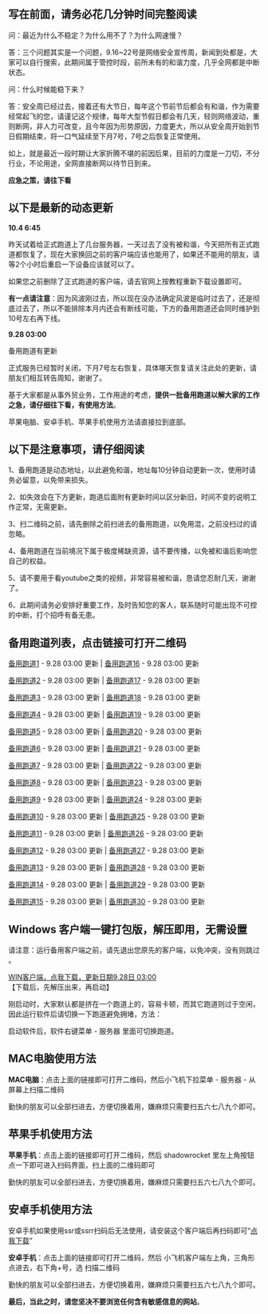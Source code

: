 写在前面，请务必花几分钟时间完整阅读
-----

问：最近为什么不稳定？为什么用不了？为什么网速慢？

答：三个问题其实是一个问题，9.16~22号是网络安全宣传周，新闻到处都是，大家可以自行搜索，此期间属于管控时段，前所未有的和谐力度，几乎全网都是中断状态。

问：什么时候能稳下来？

答：安全周已经过去，接着还有大节日，每年这个节前节后都会有和谐，作为需要经常起飞的您，请谨记这个规律，每年大型节假日都会有几天，轻则网络波动，重则断网，非人力可改变，且今年因为形势原因，力度更大，所以从安全周开始到节日假期结束，将一口气延续至下月7号，7号之后恢复正常使用。

如上，就是最近一段时期让大家折腾不堪的前因后果，目前的力度是一刀切，不分行业，不论用途，全网直接断网以待节日到来。

**应急之策，请往下看**

以下是最新的动态更新
-----

**10.4 6:45**

昨天试着给正式跑道上了几台服务器，一天过去了没有被和谐，今天把所有正式跑道都恢复了，现在大家换回之前的客户端应该也能用了，如果还不能用的朋友，请等2个小时后重启一下设备应该就可以了。

如果您之前删除了正式跑道的客户端，请去官网上按教程重新下载设置即可。

**有一点请注意**：因为风波刚过去，所以现在没办法确定风波是临时过去了，还是彻底过去了，所以不能排除本月内还会有断线可能，下方的备用跑道还会同时维护到10号左右再下线。


**9.28 03:00**

备用跑道有更新

正式服务已经暂时关闭，下月7号左右恢复，具体哪天恢复请关注此处的更新，请朋友们相互转告周知，谢谢了。

基于大家都是从事外贸业务，工作用途的考虑，**提供一批备用跑道以解大家的工作之急，请仔细往下看，有使用方法**。

苹果电脑、安卓手机、苹果手机使用方法请直接拉到底部。

以下是注意事项，请仔细阅读
-----

1、备用跑道是动态地址，以此避免和谐，地址每10分钟自动更新一次，使用时请务必留意，以免带来损失。

2、如失效会在下方更新，跑道后面附有更新时间以区分新旧，时间不变的说明工作正常，无需更新。

3、扫二维码之前，请先删除之前扫进去的备用跑道，以免用混，之前没扫过的请忽略。

4、备用跑道在当前境况下属于极度稀缺资源，请不要传播，以免被和谐后影响您自己的权益。

5、请不要用于看youtube之类的视频，非常容易被和谐，恳请您忍耐几天，谢谢了。

6、此期间请务必安排好重要工作，及时告知您的客人，联系随时可能出现不可控的中断，打个招呼有备无患。

备用跑道列表，点击链接可打开二维码
-----

[备用跑道1](https://files.catbox.moe/0nv3pp.png "用客户端扫二维码即可完成添加")  - 9.28 03:00 更新          |          [备用跑道16](https://files.catbox.moe/mo9892.png "用客户端扫二维码即可完成添加")  - 9.28 03:00 更新

[备用跑道2](https://files.catbox.moe/ljo0ox.png "用客户端扫二维码即可完成添加")  - 9.28 03:00 更新          |          [备用跑道17](https://files.catbox.moe/zfq983.png "用客户端扫二维码即可完成添加")  - 9.28 03:00 更新

[备用跑道3](https://files.catbox.moe/901278.png "用客户端扫二维码即可完成添加")  - 9.28 03:00 更新          |          [备用跑道18](https://files.catbox.moe/dh8phk.png "用客户端扫二维码即可完成添加")  - 9.28 03:00 更新

[备用跑道4](https://files.catbox.moe/4p2vxb.png "用客户端扫二维码即可完成添加")  - 9.28 03:00 更新          |          [备用跑道19](https://files.catbox.moe/s1gn8f.png "用客户端扫二维码即可完成添加")  - 9.28 03:00 更新

[备用跑道5](https://files.catbox.moe/xq44a4.png "用客户端扫二维码即可完成添加")  - 9.28 03:00 更新          |          [备用跑道20](https://files.catbox.moe/1b1cpp.png "用客户端扫二维码即可完成添加")  - 9.28 03:00 更新

[备用跑道6](https://files.catbox.moe/kj7jah.png "用客户端扫二维码即可完成添加")  - 9.28 03:00 更新          |          [备用跑道21](https://files.catbox.moe/03atg3.png "用客户端扫二维码即可完成添加")  - 9.28 03:00 更新

[备用跑道7](https://files.catbox.moe/n8mjvx.png "用客户端扫二维码即可完成添加")  - 9.28 03:00 更新          |          [备用跑道22](https://files.catbox.moe/xcynww.png "用客户端扫二维码即可完成添加")  - 9.28 03:00 更新

[备用跑道8](https://files.catbox.moe/wh15fi.png "用客户端扫二维码即可完成添加")  - 9.28 03:00 更新          |          [备用跑道23](https://files.catbox.moe/acfav2.png "用客户端扫二维码即可完成添加")  - 9.28 03:00 更新

[备用跑道9](https://files.catbox.moe/eh2s7f.png "用客户端扫二维码即可完成添加")  - 9.28 03:00 更新          |          [备用跑道24](https://files.catbox.moe/l89ntw.png "用客户端扫二维码即可完成添加")  - 9.28 03:00 更新

[备用跑道10](https://files.catbox.moe/uu6t40.png "用客户端扫二维码即可完成添加")  - 9.28 03:00 更新          |          [备用跑道25](https://files.catbox.moe/1489sf.png "用客户端扫二维码即可完成添加")  - 9.28 03:00 更新

[备用跑道11](https://files.catbox.moe/77bf33.png "用客户端扫二维码即可完成添加")  - 9.28 03:00 更新          |          [备用跑道26](https://files.catbox.moe/jgu9f6.png "用客户端扫二维码即可完成添加")  - 9.28 03:00 更新

[备用跑道12](https://files.catbox.moe/13o9rb.png "用客户端扫二维码即可完成添加")  - 9.28 03:00 更新          |          [备用跑道27](https://files.catbox.moe/7aoquu.png "用客户端扫二维码即可完成添加")  - 9.28 03:00 更新

[备用跑道13](https://files.catbox.moe/ludo3v.png "用客户端扫二维码即可完成添加")  - 9.28 03:00 更新          |          [备用跑道28](https://files.catbox.moe/1wvphh.png "用客户端扫二维码即可完成添加")  - 9.28 03:00 更新

[备用跑道14](https://files.catbox.moe/82gddb.png "用客户端扫二维码即可完成添加")  - 9.28 03:00 更新          |          [备用跑道29](https://files.catbox.moe/1y1xph.png "用客户端扫二维码即可完成添加")  - 9.28 03:00 更新

[备用跑道15](https://files.catbox.moe/sewk50.png "用客户端扫二维码即可完成添加")  - 9.28 03:00 更新          |          [备用跑道30](https://files.catbox.moe/2ikqlc.png "用客户端扫二维码即可完成添加")  - 9.28 03:00 更新

Windows 客户端一键打包版，解压即用，无需设置
-----

请注意：运行备用客户端之前，请先退出您原先的客户端，以免冲突，没有则跳过 。

[WIN客户端，点我下载，更新日期9.28日 03:00 ](https://files.catbox.moe/auo15g.7z "点击下载")【下载后，先解压出来，再启动】

刚启动时，大家默认都是挤在一个跑道上的，容易卡顿，而其它跑道则过于空闲，因此运行软件后请切换一下跑道避免拥堵，方法：

启动软件后，软件右键菜单 - 服务器 里面可切换跑道。

MAC电脑使用方法
-----

**MAC电脑**：点击上面的链接即可打开二维码，然后小飞机下拉菜单 - 服务器 - 从屏幕上扫描二维码

勤快的朋友可以全部扫进去，方便切换着用，嫌麻烦只需要扫五六七八九个即可。


苹果手机使用方法
-----

**苹果手机**：点击上面的链接即可打开二维码，然后 shadowrocket 里左上角按钮点一下即可进入扫码界面，扫上面的二维码即可

勤快的朋友可以全部扫进去，方便切换着用，嫌麻烦只需要扫五六七八九个即可。

安卓手机使用方法
-----

安卓手机如果使用ssr或ssrr扫码后无法使用，请安装这个客户端后再扫码即可“[点我下载](https://files.catbox.moe/tycc9p.apk "点我下载")”

**安卓手机**：点击上面的链接即可打开二维码，然后 小飞机客户端左上角，三角形点进去，右下角+号，选 扫描二维码

勤快的朋友可以全部扫进去，方便切换着用，嫌麻烦只需要扫五六七八九个即可。

**最后，当此之时，请您坚决不要浏览任何含有敏感信息的网站**。

